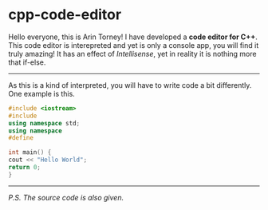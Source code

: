 # cpp-code-editor
Hello everyone, this is Arin Torney! I have developed a **code editor for C++**. This code editor is interepreted and yet is only a console app, you will find it truly amazing! It has an effect of _Intellisense_, yet in reality it is nothing more that if-else.
___
As this is a kind of interpreted, you will have to write code a bit differently. One example is this.  
```C++
#include <iostream>
#include 
using namespace std;
using namespace 
#define 

int main() {
cout << "Hello World";
return 0;
}
```
___
*P.S. The source code is also given.*

